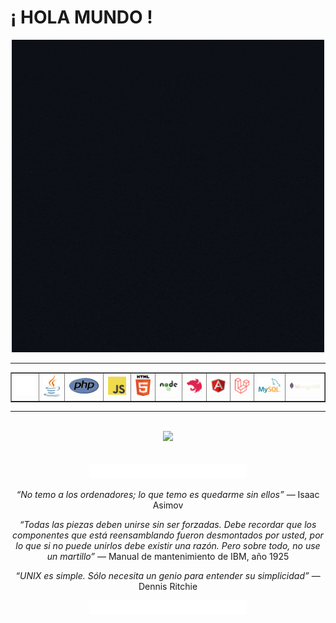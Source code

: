 # ¡ HOLA MUNDO !
<p align=center>
  <kbd><a href="#"><img src="/Dise%C3%B1o%20sin%20t%C3%ADtulo(6).gif"/></a></kbd>
</p>

-----------------------------

<table border=1 align=center>
<tr align=center>
  <td><a href="#"><img src="/pngegg.png"></a></td>
  <td><a href="#"><img src="/java-logotic.png"></a></td>
  <td><a href="#"><img src="/php-logo.png"></a></td>
  <td><a href="#"><img src="/JavaScript-logo.png"></a></td>
  <td><a href="#"><img src="/html-5-logotic.png"></a></td>
  <td><a href="#"><img src="/nodejs-logotic.png"></a></td>
  <td><a href="#"><img src="/nest-js-logotic.png"></a></td>
  <td><a href="#"><img src="/angular-icon.png"></a></td>
  <td><a href="#"><img src="/laravel-logotic.png"></a></td>
  <td><a href="#"><img src="/mysql-logotic.png"></a></td>
  <td><a href="#"><img src="/mongodb-logotic.png"></a></td>
</tr>
</table>

--------------------------------------
<div align="center">
<br>
<a href="#"><img src="https://github-readme-stats.vercel.app/api/top-langs/?username=svt86&theme=dark"</a>
</div>
<br>
<br>
<div align="center">
  <a href="#"><img width=50% src="https://github.com/SVT86/SVT86/blob/main/2154993.png"></a>
<p><em> “No temo a los ordenadores; lo que temo es quedarme sin ellos” </em>
— Isaac Asimov
</p>  
<p><em>“Todas las piezas deben unirse sin ser forzadas. Debe recordar que los componentes que está reensamblando fueron desmontados por usted, por lo que si no puede unirlos debe existir una razón. Pero sobre todo, no use un martillo”</em>
— Manual de mantenimiento de IBM, año 1925
</p>
  
  <p><em> “UNIX es simple. Sólo necesita un genio para entender su simplicidad”</em>
— Dennis Ritchie
</p>
  <a href="#"><img width=50% src="https://github.com/SVT86/SVT86/blob/main/2154993.png"></a>
</div>


